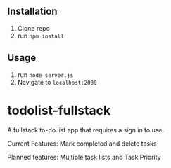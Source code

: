 ## Installation

1. Clone repo
2. run `npm install`

## Usage

1. run `node server.js`
2. Navigate to `localhost:2000`

# todolist-fullstack
A fullstack to-do list app that requires a sign in to use.

Current Features: Mark completed and delete tasks

Planned features: Multiple task lists and Task Priority
